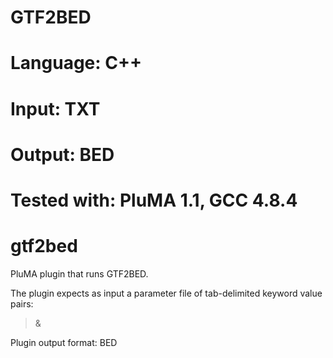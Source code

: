 # GTF2BED
# Language: C++
# Input: TXT
# Output: BED
# Tested with: PluMA 1.1, GCC 4.8.4
# gtf2bed

PluMA plugin that runs GTF2BED.

The plugin expects as input a parameter file of tab-delimited keyword value pairs: 
>&

Plugin output format: BED
